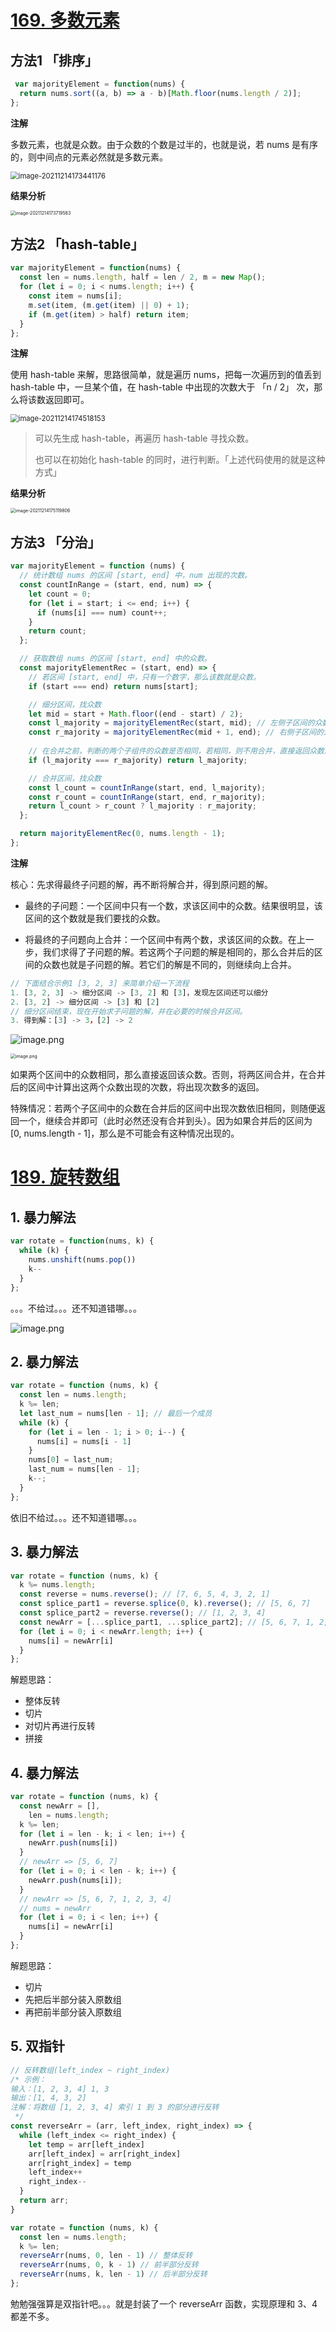 # [169. 多数元素](https://leetcode-cn.com/problems/majority-element/)

## 方法1 「排序」

```js
 var majorityElement = function(nums) {
  return nums.sort((a, b) => a - b)[Math.floor(nums.length / 2)];
};
```

**注解**

多数元素，也就是众数。由于众数的个数是过半的，也就是说，若 nums 是有序的，则中间点的元素必然就是多数元素。

<img src="https://gitee.com/dahuyou_top/pic-bed/raw/master/uPic/image-20211214173441176.png" alt="image-20211214173441176" style="zoom:80%;" />

**结果分析**

<img src="https://gitee.com/dahuyou_top/pic-bed/raw/master/uPic/image-20211214173719583.png" alt="image-20211214173719583" style="zoom:50%;" />

## 方法2 「hash-table」

```js
var majorityElement = function(nums) {
  const len = nums.length, half = len / 2, m = new Map();
  for (let i = 0; i < nums.length; i++) {
    const item = nums[i];
    m.set(item, (m.get(item) || 0) + 1);
    if (m.get(item) > half) return item;
  }
};
```

**注解**

使用 hash-table 来解，思路很简单，就是遍历 nums，把每一次遍历到的值丢到 hash-table 中，一旦某个值，在 hash-table 中出现的次数大于 「n / 2」 次，那么将该数返回即可。

<img src="https://gitee.com/dahuyou_top/pic-bed/raw/master/uPic/image-20211214174518153.png" alt="image-20211214174518153" style="zoom:80%;" />

> 可以先生成 hash-table，再遍历 hash-table 寻找众数。
>
> 也可以在初始化 hash-table 的同时，进行判断。「上述代码使用的就是这种方式」

**结果分析**

<img src="https://gitee.com/dahuyou_top/pic-bed/raw/master/uPic/image-20211214175119806.png" alt="image-20211214175119806" style="zoom:50%;" />

## 方法3 「分治」

```js
var majorityElement = function (nums) {
  // 统计数组 nums 的区间 [start, end] 中，num 出现的次数。
  const countInRange = (start, end, num) => {
    let count = 0;
    for (let i = start; i <= end; i++) {
      if (nums[i] === num) count++;
    }
    return count;
  };

  // 获取数组 nums 的区间 [start, end] 中的众数。
  const majorityElementRec = (start, end) => {
    // 若区间 [start, end] 中，只有一个数字，那么该数就是众数。
    if (start === end) return nums[start];

    // 细分区间，找众数
    let mid = start + Math.floor((end - start) / 2);
    const l_majority = majorityElementRec(start, mid); // 左侧子区间的众数
    const r_majority = majorityElementRec(mid + 1, end); // 右侧子区间的众数
    
    // 在合并之前，判断的两个子组件的众数是否相同，若相同，则不用合并，直接返回众数即可。
    if (l_majority === r_majority) return l_majority;

    // 合并区间，找众数
    const l_count = countInRange(start, end, l_majority);
    const r_count = countInRange(start, end, r_majority);
    return l_count > r_count ? l_majority : r_majority;
  };

  return majorityElementRec(0, nums.length - 1);
};
```

**注解**

核心：先求得最终子问题的解，再不断将解合并，得到原问题的解。

- 最终的子问题：一个区间中只有一个数，求该区间中的众数。结果很明显，该区间的这个数就是我们要找的众数。

- 将最终的子问题向上合并：一个区间中有两个数，求该区间的众数。在上一步，我们求得了子问题的解。若这两个子问题的解是相同的，那么合并后的区间的众数也就是子问题的解。若它们的解是不同的，则继续向上合并。

```js
// 下面结合示例1 [3, 2, 3] 来简单介绍一下流程
1. [3, 2, 3] -> 细分区间 -> [3, 2] 和 [3]，发现左区间还可以细分
2. [3, 2] -> 细分区间 -> [3] 和 [2]
// 细分区间结束，现在开始求子问题的解，并在必要的时候合并区间。
3. 得到解：[3] -> 3，[2] -> 2

```





![image.png](https://pic.leetcode-cn.com/1639017385-WIYWKJ-image.png)

<img src="https://pic.leetcode-cn.com/1639026586-YqadZo-image.png" alt="image.png" style="zoom: 50%;" />

如果两个区间中的众数相同，那么直接返回该众数。否则，将两区间合并，在合并后的区间中计算出这两个众数出现的次数，将出现次数多的返回。

特殊情况：若两个子区间中的众数在合并后的区间中出现次数依旧相同，则随便返回一个，继续合并即可（此时必然还没有合并到头）。因为如果合并后的区间为 [0, nums.length - 1]，那么是不可能会有这种情况出现的。

# [189. 旋转数组](https://leetcode-cn.com/problems/rotate-array/)

## 1. 暴力解法

```js
var rotate = function(nums, k) {
  while (k) {
    nums.unshift(nums.pop())
    k--
  }
};
```

。。。不给过。。。还不知道错哪。。。

![image.png](https://pic.leetcode-cn.com/1630823934-VUDwPX-image.png)

## 2. 暴力解法

```js
var rotate = function (nums, k) {
  const len = nums.length;
  k %= len;
  let last_num = nums[len - 1]; // 最后一个成员
  while (k) {
    for (let i = len - 1; i > 0; i--) {
      nums[i] = nums[i - 1]
    }
    nums[0] = last_num;
    last_num = nums[len - 1];
    k--;
  }
};
```

依旧不给过。。。还不知道错哪。。。

## 3. 暴力解法

```js
var rotate = function (nums, k) {
  k %= nums.length;
  const reverse = nums.reverse(); // [7, 6, 5, 4, 3, 2, 1]
  const splice_part1 = reverse.splice(0, k).reverse(); // [5, 6, 7]
  const splice_part2 = reverse.reverse(); // [1, 2, 3, 4]
  const newArr = [...splice_part1, ...splice_part2]; // [5, 6, 7, 1, 2, 3, 4]
  for (let i = 0; i < newArr.length; i++) {
    nums[i] = newArr[i]
  }
};
```

解题思路：

- 整体反转
- 切片
- 对切片再进行反转
- 拼接

## 4. 暴力解法

```js
var rotate = function (nums, k) {
  const newArr = [],
    len = nums.length;
  k %= len;
  for (let i = len - k; i < len; i++) {
    newArr.push(nums[i])
  }
  // newArr => [5, 6, 7]
  for (let i = 0; i < len - k; i++) {
    newArr.push(nums[i]);
  }
  // newArr => [5, 6, 7, 1, 2, 3, 4]
  // nums = newArr
  for (let i = 0; i < len; i++) {
    nums[i] = newArr[i]
  }
};
```

解题思路：

- 切片
- 先把后半部分装入原数组
- 再把前半部分装入原数组

## 5. 双指针

```js
// 反转数组(left_index ~ right_index)
/* 示例： 
输入：[1, 2, 3, 4] 1, 3
输出：[1, 4, 3, 2]
注解：将数组 [1, 2, 3, 4] 索引 1 到 3 的部分进行反转
 */
const reverseArr = (arr, left_index, right_index) => {
  while (left_index <= right_index) {
    let temp = arr[left_index]
    arr[left_index] = arr[right_index]
    arr[right_index] = temp
    left_index++
    right_index--
  }
  return arr;
}

var rotate = function (nums, k) {
  const len = nums.length;
  k %= len;
  reverseArr(nums, 0, len - 1) // 整体反转
  reverseArr(nums, 0, k - 1) // 前半部分反转
  reverseArr(nums, k, len - 1) // 后半部分反转
};
```

勉勉强强算是双指针吧。。。就是封装了一个 reverseArr 函数，实现原理和 3、4 都差不多。